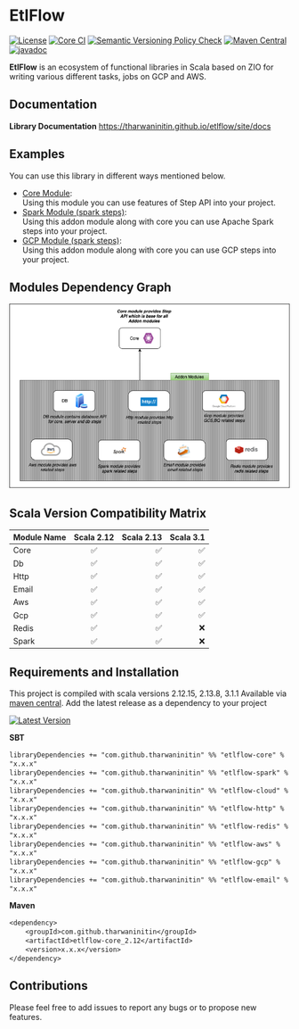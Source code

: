 # EtlFlow

[![License](http://img.shields.io/:license-Apache%202-blue.svg)](http://www.apache.org/licenses/LICENSE-2.0.txt)
[![Core CI](https://github.com/tharwaninitin/etlflow/actions/workflows/core.yml/badge.svg)](https://github.com/tharwaninitin/etlflow/actions/workflows/core.yml)
[![Semantic Versioning Policy Check](https://github.com/tharwaninitin/etlflow/actions/workflows/semver.yml/badge.svg)](https://github.com/tharwaninitin/etlflow/actions/workflows/semver.yml)
[![Maven Central](https://maven-badges.herokuapp.com/maven-central/com.github.tharwaninitin/etlflow-core_2.12/badge.svg)](https://mvnrepository.com/artifact/com.github.tharwaninitin/etlflow-core)
[![javadoc](https://javadoc.io/badge2/com.github.tharwaninitin/etlflow-core_2.12/javadoc.svg)](https://javadoc.io/doc/com.github.tharwaninitin/etlflow-core_2.12)

**EtlFlow** is an ecosystem of functional libraries in Scala based on ZIO for writing various different tasks, jobs on GCP and AWS.

## Documentation

__Library Documentation__  https://tharwaninitin.github.io/etlflow/site/docs

[comment]: <> (__Scala Test Coverage Report__  https://tharwaninitin.github.io/etlflow/testcovrep/)

## Examples
You can use this library in different ways mentioned below.
* [Core Module](examplecore):         
  Using this module you can use features of Step API into your project.
* [Spark Module (spark steps)](examplespark):         
  Using this addon module along with core you can use Apache Spark steps into your project.
* [GCP Module (spark steps)](examplegcp):         
  Using this addon module along with core you can use GCP steps into your project.

## Modules Dependency Graph

![ModuleDepGraph](moduleDep.png)

## Scala Version Compatibility Matrix
| Module Name        | Scala 2.12           | Scala 2.13  | Scala 3.1  | 
| -------------------|:--------------------:| -----------:| ----------:|
| Core               | ✅                   | ✅          | ✅          |
| Db                 | ✅                   | ✅          | ✅          |
| Http               | ✅                   | ✅          | ✅          |
| Email              | ✅                   | ✅          | ✅          |
| Aws                | ✅                   | ✅          | ✅          |
| Gcp                | ✅                   | ✅          | ✅          |
| Redis              | ✅                   | ✅          | ❌          |
| Spark              | ✅                   | ✅          | ❌          |

## Requirements and Installation
This project is compiled with scala versions 2.12.15, 2.13.8, 3.1.1
Available via [maven central](https://mvnrepository.com/artifact/com.github.tharwaninitin/etlflow-core).
Add the latest release as a dependency to your project

[![Latest Version](https://maven-badges.herokuapp.com/maven-central/com.github.tharwaninitin/etlflow-core_2.12/badge.svg)](https://mvnrepository.com/artifact/com.github.tharwaninitin/etlflow-core)

__SBT__
```
libraryDependencies += "com.github.tharwaninitin" %% "etlflow-core" % "x.x.x"
libraryDependencies += "com.github.tharwaninitin" %% "etlflow-spark" % "x.x.x"
libraryDependencies += "com.github.tharwaninitin" %% "etlflow-cloud" % "x.x.x"
libraryDependencies += "com.github.tharwaninitin" %% "etlflow-http" % "x.x.x"
libraryDependencies += "com.github.tharwaninitin" %% "etlflow-redis" % "x.x.x"
libraryDependencies += "com.github.tharwaninitin" %% "etlflow-aws" % "x.x.x"
libraryDependencies += "com.github.tharwaninitin" %% "etlflow-gcp" % "x.x.x"
libraryDependencies += "com.github.tharwaninitin" %% "etlflow-email" % "x.x.x"
```
__Maven__
```
<dependency>
    <groupId>com.github.tharwaninitin</groupId>
    <artifactId>etlflow-core_2.12</artifactId>
    <version>x.x.x</version>
</dependency>
```

## Contributions
Please feel free to add issues to report any bugs or to propose new features.
